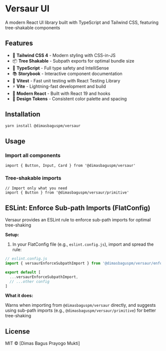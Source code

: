# Versaur UI

A modern React UI library built with TypeScript and Tailwind CSS, featuring tree-shakable
components


## Features

- 🎨 **Tailwind CSS 4** - Modern styling with CSS-in-JS
- 📦 **Tree Shakable** - Subpath exports for optimal bundle size
- 🔧 **TypeScript** - Full type safety and IntelliSense
- 📚 **Storybook** - Interactive component documentation
- 🧪 **Vitest** - Fast unit testing with React Testing Library
- ⚡ **Vite** - Lightning-fast development and build
- 🎯 **Modern React** - Built with React 19 and hooks
- 🎨 **Design Tokens** - Consistent color palette and spacing


## Installation

```bash
yarn install @dimasbaguspm/versaur
```

## Usage

### Import all components

```tsx
import { Button, Input, Card } from '@dimasbaguspm/versaur'
```

### Tree-shakable imports

```tsx
// Import only what you need
import { Button } from '@dimasbaguspm/versaur/primitive'
```


## ESLint: Enforce Sub-path Imports (FlatConfig)

Versaur provides an ESLint rule to enforce sub-path imports for optimal tree-shaking

**Setup:**

1. In your FlatConfig file (e.g., `eslint.config.js`), import and spread the rule:

```js
// eslint.config.js
import { versaurEnforceSubpathImport } from '@dimasbaguspm/versaur/enforce-subpath-import'

export default [
  ...versaurEnforceSubpathImport,
  // ...other config
]
```

**What it does:**

Warns when importing from `@dimasbaguspm/versaur` directly, and suggests using sub-path imports (e.g., `@dimasbaguspm/versaur/primitive`) for better tree-shaking

## License

MIT © [Dimas Bagus Prayogo Mukti]
